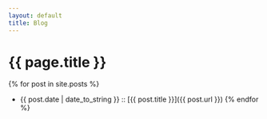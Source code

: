 ```yaml
---
layout: default
title: Blog
---
```

# {{ page.title }}

{% for post in site.posts %}
* {{ post.date | date_to_string }} :: [{{ post.title }}]({{ post.url }})
{% endfor %}
